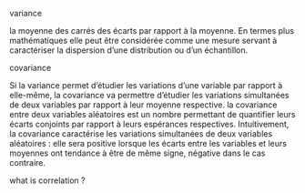 variance 

la moyenne des carrés des écarts par rapport à la moyenne. En termes plus mathématiques elle peut être considérée comme une mesure servant à caractériser la dispersion d’une distribution ou d’un échantillon.

covariance 

Si la variance permet d’étudier les variations d’une variable par rapport à elle-même, la covariance va permettre d’étudier les variations simultanées de deux variables par rapport à leur moyenne respective.
la covariance entre deux variables aléatoires est un nombre permettant de quantifier leurs écarts conjoints par rapport à leurs espérances respectives. 
Intuitivement, la covariance caractérise les variations simultanées de deux variables aléatoires : elle sera positive lorsque les écarts entre les variables et leurs moyennes ont tendance à être de même signe, négative dans le cas contraire.

what is correlation ?



